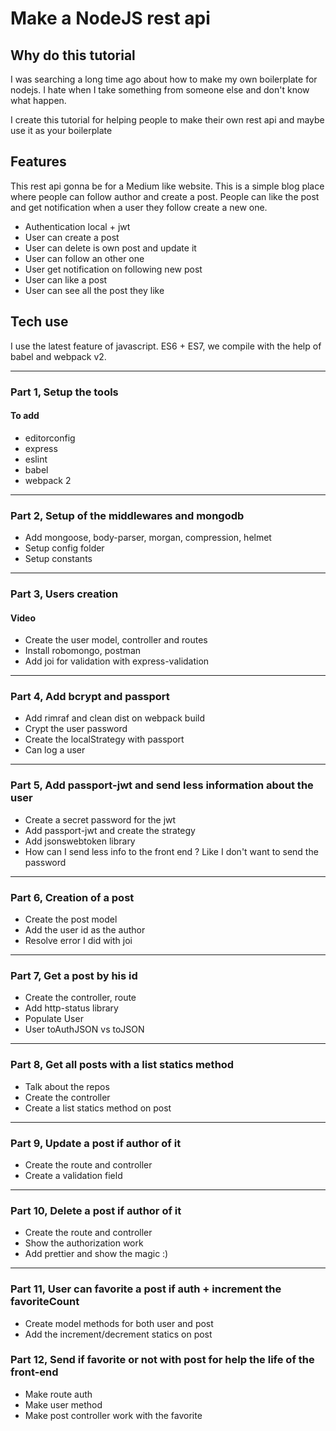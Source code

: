 # Make a NodeJS rest api

## Why do this tutorial

I was searching a long time ago about how to make my own boilerplate for nodejs. I hate when I take something from someone else and don't know what happen.

I create this tutorial for helping people to make their own rest api and maybe use it as your boilerplate

## Features

This rest api gonna be for a Medium like website. This is a simple blog place where people can follow author and create a post. People can like the post and get notification when a user they follow create a new one.

- Authentication local + jwt
- User can create a post
- User can delete is own post and update it
- User can follow an other one
- User get notification on following new post
- User can like a post
- User can see all the post they like

## Tech use

I use the latest feature of javascript. ES6 + ES7, we compile with the help of babel and webpack v2.

---

### Part 1, Setup the tools

#### To add

- editorconfig
- express
- eslint
- babel
- webpack 2

---

### Part 2, Setup of the middlewares and mongodb

- Add mongoose, body-parser, morgan, compression, helmet
- Setup config folder
- Setup constants

---

### Part 3, Users creation

#### Video


- Create the user model, controller and routes
- Install robomongo, postman
- Add joi for validation with express-validation

---

### Part 4, Add bcrypt and passport


- Add rimraf and clean dist on webpack build
- Crypt the user password
- Create the localStrategy with passport
- Can log a user

---

### Part 5, Add passport-jwt and send less information about the user


- Create a secret password for the jwt
- Add passport-jwt and create the strategy
- Add jsonswebtoken library
- How can I send less info to the front end ? Like I don't want to send the password

---

### Part 6, Creation of a post


- Create the post model
- Add the user id as the author
- Resolve error I did with joi

---

### Part 7, Get a post by his id


- Create the controller, route
- Add http-status library
- Populate User
- User toAuthJSON vs toJSON

---

### Part 8, Get all posts with a list statics method


- Talk about the repos
- Create the controller
- Create a list statics method on post

---

### Part 9, Update a post if author of it


- Create the route and controller
- Create a validation field

---

### Part 10, Delete a post if author of it


- Create the route and controller
- Show the authorization work
- Add prettier and show the magic :)

---

### Part 11, User can favorite a post if auth + increment the favoriteCount


- Create model methods for both user and post
- Add the increment/decrement statics on post

### Part 12, Send if favorite or not with post for help the life of the front-end


- Make route auth
- Make user method
- Make post controller work with the favorite
